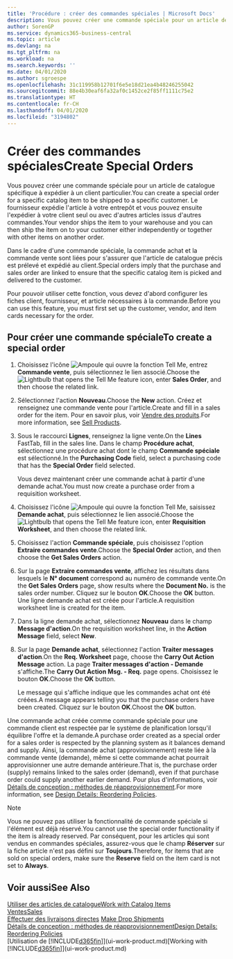 ```yaml
---
title: 'Procédure : créer des commandes spéciales | Microsoft Docs'
description: Vous pouvez créer une commande spéciale pour un article de catalogue spécifique à expédier à un client particulier. Le fournisseur expédie l'article à votre entrepôt et vous pouvez ensuite l'expédier à votre client seul ou avec d'autres articles issus d'autres commandes.
author: SorenGP
ms.service: dynamics365-business-central
ms.topic: article
ms.devlang: na
ms.tgt_pltfrm: na
ms.workload: na
ms.search.keywords: ''
ms.date: 04/01/2020
ms.author: sgroespe
ms.openlocfilehash: 31c119958b12701f6e5e18d21ea4b48246255042
ms.sourcegitcommit: 88e4b30eaf6fa32af0c1452ce2f85ff1111c75e2
ms.translationtype: HT
ms.contentlocale: fr-CH
ms.lasthandoff: 04/01/2020
ms.locfileid: "3194802"
---
```

# <a name="create-special-orders"></a><span data-ttu-id="4c2e5-104">Créer des commandes spéciales</span><span class="sxs-lookup"><span data-stu-id="4c2e5-104">Create Special Orders</span></span>
<span data-ttu-id="4c2e5-105">Vous pouvez créer une commande spéciale pour un article de catalogue spécifique à expédier à un client particulier.</span><span class="sxs-lookup"><span data-stu-id="4c2e5-105">You can create a special order for a specific catalog item to be shipped to a specific customer.</span></span> <span data-ttu-id="4c2e5-106">Le fournisseur expédie l'article à votre entrepôt et vous pouvez ensuite l'expédier à votre client seul ou avec d'autres articles issus d'autres commandes.</span><span class="sxs-lookup"><span data-stu-id="4c2e5-106">Your vendor ships the item to your warehouse and you can then ship the item on to your customer either independently or together with other items on another order.</span></span>  

<span data-ttu-id="4c2e5-107">Dans le cadre d'une commande spéciale, la commande achat et la commande vente sont liées pour s'assurer que l'article de catalogue précis est prélevé et expédié au client.</span><span class="sxs-lookup"><span data-stu-id="4c2e5-107">Special orders imply that the purchase and sales order are linked to ensure that the specific catalog item is picked and delivered to the customer.</span></span>  

<span data-ttu-id="4c2e5-108">Pour pouvoir utiliser cette fonction, vous devez d'abord configurer les fiches client, fournisseur, et article nécessaires à la commande.</span><span class="sxs-lookup"><span data-stu-id="4c2e5-108">Before you can use this feature, you must first set up the customer, vendor, and item cards necessary for the order.</span></span>  

## <a name="to-create-a-special-order"></a><span data-ttu-id="4c2e5-109">Pour créer une commande spéciale</span><span class="sxs-lookup"><span data-stu-id="4c2e5-109">To create a special order</span></span>  
1.  <span data-ttu-id="4c2e5-110">Choisissez l'icône ![Ampoule qui ouvre la fonction Tell Me](media/ui-search/search_small.png "Dites-moi ce que vous voulez faire"), entrez **Commande vente**, puis sélectionnez le lien associé.</span><span class="sxs-lookup"><span data-stu-id="4c2e5-110">Choose the ![Lightbulb that opens the Tell Me feature](media/ui-search/search_small.png "Tell me what you want to do") icon, enter **Sales Order**, and then choose the related link.</span></span>  
2. <span data-ttu-id="4c2e5-111">Sélectionnez l'action **Nouveau**.</span><span class="sxs-lookup"><span data-stu-id="4c2e5-111">Choose the **New** action.</span></span> <span data-ttu-id="4c2e5-112">Créez et renseignez une commande vente pour l'article.</span><span class="sxs-lookup"><span data-stu-id="4c2e5-112">Create and fill in a  sales order for the item.</span></span> <span data-ttu-id="4c2e5-113">Pour en savoir plus, voir [Vendre des produits](sales-how-sell-products.md).</span><span class="sxs-lookup"><span data-stu-id="4c2e5-113">For more information, see [Sell Products](sales-how-sell-products.md).</span></span>
3.  <span data-ttu-id="4c2e5-114">Sous le raccourci **Lignes**, renseignez la ligne vente.</span><span class="sxs-lookup"><span data-stu-id="4c2e5-114">On the **Lines** FastTab, fill in the sales line.</span></span> <span data-ttu-id="4c2e5-115">Dans le champ **Procédure achat**, sélectionnez une procédure achat dont le champ **Commande spéciale** est sélectionné.</span><span class="sxs-lookup"><span data-stu-id="4c2e5-115">In the **Purchasing Code** field, select a purchasing code that has the **Special Order** field selected.</span></span>

    <span data-ttu-id="4c2e5-116">Vous devez maintenant créer une commande achat à partir d'une demande achat.</span><span class="sxs-lookup"><span data-stu-id="4c2e5-116">You must now create a purchase order from a requisition worksheet.</span></span>  
4. <span data-ttu-id="4c2e5-117">Choisissez l'icône ![Ampoule qui ouvre la fonction Tell Me](media/ui-search/search_small.png "Dites-moi ce que vous voulez faire"), saisissez **Demande achat**, puis sélectionnez le lien associé.</span><span class="sxs-lookup"><span data-stu-id="4c2e5-117">Choose the ![Lightbulb that opens the Tell Me feature](media/ui-search/search_small.png "Tell me what you want to do") icon, enter **Requisition Worksheet**, and then choose the related link.</span></span>  
5. <span data-ttu-id="4c2e5-118">Choisissez l'action **Commande spéciale**, puis choisissez l'option **Extraire commandes vente**.</span><span class="sxs-lookup"><span data-stu-id="4c2e5-118">Choose the **Special Order** action, and then choose the **Get Sales Orders** action.</span></span>  
6.  <span data-ttu-id="4c2e5-119">Sur la page **Extraire commandes vente**, affichez les résultats dans lesquels le **N° document** correspond au numéro de commande vente.</span><span class="sxs-lookup"><span data-stu-id="4c2e5-119">On the **Get Sales Orders** page, show results where the **Document No.** is the sales order number.</span></span> <span data-ttu-id="4c2e5-120">Cliquez sur le bouton **OK**.</span><span class="sxs-lookup"><span data-stu-id="4c2e5-120">Choose the **OK** button.</span></span> <span data-ttu-id="4c2e5-121">Une ligne demande achat est créée pour l'article.</span><span class="sxs-lookup"><span data-stu-id="4c2e5-121">A requisition worksheet line is created for the item.</span></span>  
7.  <span data-ttu-id="4c2e5-122">Dans la ligne demande achat, sélectionnez **Nouveau** dans le champ **Message d'action**.</span><span class="sxs-lookup"><span data-stu-id="4c2e5-122">On the requisition worksheet line, in the **Action Message** field, select **New**.</span></span>  
8.  <span data-ttu-id="4c2e5-123">Sur la page **Demande achat**, sélectionnez l'action **Traiter messages d'action**.</span><span class="sxs-lookup"><span data-stu-id="4c2e5-123">On the **Req. Worksheet** page, choose the **Carry Out Action Message** action.</span></span> <span data-ttu-id="4c2e5-124">La page **Traiter messages d'action - Demande** s'affiche.</span><span class="sxs-lookup"><span data-stu-id="4c2e5-124">The **Carry Out Action Msg. - Req.** page opens.</span></span> <span data-ttu-id="4c2e5-125">Choisissez le bouton **OK**.</span><span class="sxs-lookup"><span data-stu-id="4c2e5-125">Choose the **OK** button.</span></span>  

    <span data-ttu-id="4c2e5-126">Le message qui s'affiche indique que les commandes achat ont été créées.</span><span class="sxs-lookup"><span data-stu-id="4c2e5-126">A message appears telling you that the purchase orders have been created.</span></span> <span data-ttu-id="4c2e5-127">Cliquez sur le bouton **OK**.</span><span class="sxs-lookup"><span data-stu-id="4c2e5-127">Choost the **OK** button.</span></span>  

<span data-ttu-id="4c2e5-128">Une commande achat créée comme commande spéciale pour une commande client est respectée par le système de planification lorsqu'il équilibre l'offre et la demande.</span><span class="sxs-lookup"><span data-stu-id="4c2e5-128">A purchase order created as a special order for a sales order is respected by the planning system as it balances demand and supply.</span></span> <span data-ttu-id="4c2e5-129">Ainsi, la commande achat (approvisionnement) reste liée à la commande vente (demande), même si cette commande achat pourrait approvisionner une autre demande antérieure.</span><span class="sxs-lookup"><span data-stu-id="4c2e5-129">That is, the purchase order (supply) remains linked to the sales order (demand), even if that purchase order could supply another earlier demand.</span></span> <span data-ttu-id="4c2e5-130">Pour plus d'informations, voir [Détails de conception : méthodes de réapprovisionnement](design-details-reservation-order-tracking-and-action-messaging.md).</span><span class="sxs-lookup"><span data-stu-id="4c2e5-130">For more information, see [Design Details: Reordering Policies](design-details-reservation-order-tracking-and-action-messaging.md).</span></span>  

> [!NOTE]  
>  <span data-ttu-id="4c2e5-131">Vous ne pouvez pas utiliser la fonctionnalité de commande spéciale si l'élément est déjà réservé.</span><span class="sxs-lookup"><span data-stu-id="4c2e5-131">You cannot use the special order functionality if the item is already reserved.</span></span> <span data-ttu-id="4c2e5-132">Par conséquent, pour les articles qui sont vendus en commandes spéciales, assurez\-vous que le champ **Réserver** sur la fiche article n'est pas défini sur **Toujours**.</span><span class="sxs-lookup"><span data-stu-id="4c2e5-132">Therefore, for items that are sold on special orders, make sure the **Reserve** field on the item card is not set to **Always**.</span></span>  

## <a name="see-also"></a><span data-ttu-id="4c2e5-133">Voir aussi</span><span class="sxs-lookup"><span data-stu-id="4c2e5-133">See Also</span></span>  
[<span data-ttu-id="4c2e5-134">Utiliser des articles de catalogue</span><span class="sxs-lookup"><span data-stu-id="4c2e5-134">Work with Catalog Items</span></span>](inventory-how-work-nonstock-items.md)  
[<span data-ttu-id="4c2e5-135">Ventes</span><span class="sxs-lookup"><span data-stu-id="4c2e5-135">Sales</span></span>](sales-manage-sales.md)  
<span data-ttu-id="4c2e5-136">[Effectuer des livraisons directes](sales-how-drop-shipment.md) </span><span class="sxs-lookup"><span data-stu-id="4c2e5-136">[Make Drop Shipments](sales-how-drop-shipment.md) </span></span>  
[<span data-ttu-id="4c2e5-137">Détails de conception : méthodes de réapprovisionnement</span><span class="sxs-lookup"><span data-stu-id="4c2e5-137">Design Details: Reordering Policies</span></span>](design-details-reservation-order-tracking-and-action-messaging.md)  
<span data-ttu-id="4c2e5-138">[Utilisation de [!INCLUDE[d365fin](includes/d365fin_md.md)]](ui-work-product.md)</span><span class="sxs-lookup"><span data-stu-id="4c2e5-138">[Working with [!INCLUDE[d365fin](includes/d365fin_md.md)]](ui-work-product.md)</span></span>
